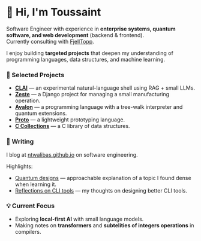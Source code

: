 # 👋 Hi, I'm Toussaint

Software Engineer with experience in **enterprise systems, quantum software, and web development** (backend & frontend).  
Currently consulting with [FjellTopp](https://fjelltopp.org).

I enjoy building **targeted projects** that deepen my understanding of programming languages, data structures, and machine learning.

### 💼 Selected Projects

- [**CLAI**](https://github.com/ntwalibas/clai/) — an experimental natural-language shell using RAG + small LLMs. 
- [**Zeste**](https://github.com/ntwalibas/zeste/) — a Django project for managing a small manufacturing operation. 
- [**Avalon**](https://github.com/avalon-lang/) — a programming language with a tree-walk interpreter and quantum extensions.  
- [**Proto**](https://github.com/ntwalibas/proto) — a lightweight prototyping language.  
- [**C Collections**](https://github.com/ntwalibas/ccollections) — a C library of data structures.  

### 📕 Writing

I blog at [ntwalibas.github.io](https://ntwalibas.github.io/) on software engineering.  

Highlights:  
- [Quantum designs](https://ntwalibas.github.io/blog/2024/03/08/introduction-to-quantum-designs/) — approachable explanation of a topic I found dense when learning it.  
- [Reflections on CLI tools](https://ntwalibas.github.io/blog/2025/10/02/reflections-on-command-line-interface-tools/) — my thoughts on designing better CLI tools. 

### 💡 Current Focus

- Exploring **local-first AI** with small language models.  
- Making notes on **transformers** and **subtelities of integers operations** in compilers.
